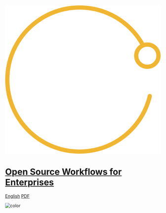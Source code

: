 <!-- _coverpage.md -->

![logo](./img/GitHub-Satellite-Icon.svg ':no-zoom')

# [Open Source Workflows for Enterprises]()

[English](01_getting_ready_for_class)
[PDF](book.pdf)

![color](#f6f8fa)
